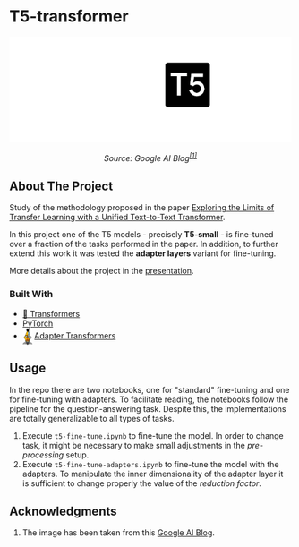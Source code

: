# T5-transformer
<p align="center">
  <img src="https://github.com/CosimoGiani/T5-transformer/blob/main/images/t5%20framework.gif" style="width:600px;">
</p>
<p align="center">
    <em>Source: Google AI Blog<sup class="footnote-ref"><a href="#fn1" id="fnref1">[1]</a></sup></em>
</p>


## About The Project
Study of the methodology proposed in the paper [Exploring the Limits of Transfer Learning with a Unified Text-to-Text Transformer](https://arxiv.org/abs/1910.10683).

In this project one of the T5 models - precisely **T5-small** - is fine-tuned over a fraction of the tasks performed in the paper. In addition, to further extend this work it was tested the **adapter layers** variant for fine-tuning. 

More details about the project in the [presentation](presentation.pdf).

### Built With
* [:hugs: Transformers](https://github.com/huggingface/transformers)
* [PyTorch](https://pytorch.org/)
* <img align="center" height="30" src="https://raw.githubusercontent.com/Adapter-Hub/adapter-transformers/master/adapter_docs/logo.png"> [Adapter Transformers](https://github.com/adapter-hub/adapter-transformers)

## Usage
In the repo there are two notebooks, one for "standard" fine-tuning and one for fine-tuning with adapters. To facilitate reading, the notebooks follow the pipeline for the question-answering task. Despite this, the implementations are totally generalizable to all types of tasks.
1. Execute ```t5-fine-tune.ipynb``` to fine-tune the model. In order to change task, it might be necessary to make small adjustments in the *pre-processing* setup.
2. Execute ```t5-fine-tune-adapters.ipynb``` to fine-tune the model with the adapters. To manipulate the inner dimensionality of the adapter layer it is sufficient to change properly the value of the *reduction factor*.

## Acknowledgments
<ol class="footnotes-list">
<li id="fn1" class="footnote-item"><p>The image has been taken from this <a href="https://ai.googleblog.com/2020/02/exploring-transfer-learning-with-t5.html">Google AI Blog</a>.</p>
</li>
</ol>
